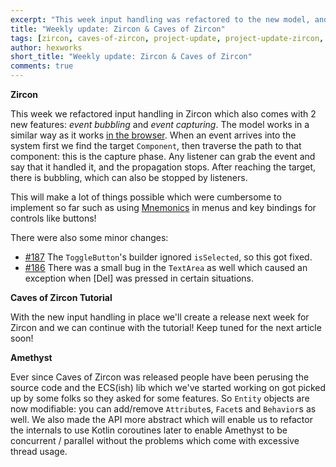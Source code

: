 ```yaml
---
excerpt: "This week input handling was refactored to the new model, and now it supports event bubbling and capturing!"
title: "Weekly update: Zircon & Caves of Zircon"
tags: [zircon, caves-of-zircon, project-update, project-update-zircon, project-update-coz]
author: hexworks
short_title: "Weekly update: Zircon & Caves of Zircon"
comments: true
---
```


**Zircon**

This week we refactored input handling in Zircon which also comes with 2 new features: *event bubbling* and
*event capturing*. The model works in a similar way as it works [in the browser](https://cdn.discordapp.com/attachments/527956007901724672/532686794798661653/eventflow.png).
When an event arrives into the system first we find the target `Component`, then traverse the path to that component:
this is the capture phase. Any listener can grab the event and say that it handled it, and the propagation stops.
After reaching the target, there is bubbling, which can also be stopped by listeners.

This will make a lot of things possible which were cumbersome to implement so far such as using [Mnemonics](https://en.wikipedia.org/wiki/Mnemonics_(keyboard))
in menus and key bindings for controls like buttons!

There were also some minor changes:

- [#187](https://github.com/Hexworks/zircon/issues/186) The `ToggleButton`'s builder ignored `isSelected`, so this got fixed.
- [#186](https://github.com/Hexworks/zircon/issues/186) There was a small bug in the `TextArea` as well which caused an
  exception when [Del] was pressed in certain situations.
  
**Caves of Zircon Tutorial**

With the new input handling in place we'll create a release next week for Zircon and we can continue with the tutorial!
Keep tuned for the next article soon!  
  
**Amethyst**

Ever since Caves of Zircon was released people have been perusing the source code and the ECS(ish) lib which we've started
working on got picked up by some folks so they asked for some features. So `Entity` objects are now modifiable:
you can add/remove `Attribute`s, `Facet`s and `Behavior`s as well. We also made the API more abstract which will
enable us to refactor the internals to use Kotlin coroutines later to enable Amethyst to be concurrent / parallel
without the problems which come with excessive thread usage.
